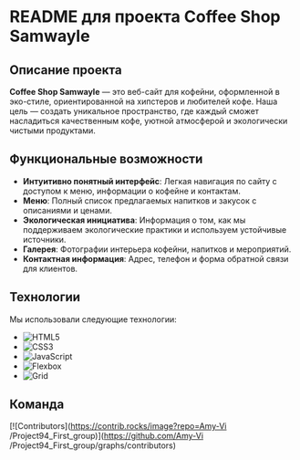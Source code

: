 # README для проекта Coffee Shop Samwayle

## Описание проекта

**Coffee Shop Samwayle** — это веб-сайт для кофейни, оформленной в эко-стиле, ориентированной на хипстеров и любителей кофе. Наша цель — создать уникальное пространство, где каждый сможет насладиться качественным кофе, уютной атмосферой и экологически чистыми продуктами.

## Функциональные возможности

- **Интуитивно понятный интерфейс**: Легкая навигация по сайту с доступом к меню, информации о кофейне и контактам.
- **Меню**: Полный список предлагаемых напитков и закусок с описаниями и ценами.
- **Экологическая инициатива**: Информация о том, как мы поддерживаем экологические практики и используем устойчивые источники.
- **Галерея**: Фотографии интерьера кофейни, напитков и мероприятий.
- **Контактная информация**: Адрес, телефон и форма обратной связи для клиентов.

## Технологии

Мы использовали следующие технологии:

- ![HTML5](https://img.shields.io/badge/HTML5-E34F26?style=flat&logo=html5&logoColor=white) 
- ![CSS3](https://img.shields.io/badge/CSS3-1572B6?style=flat&logo=css3&logoColor=white) 
- ![JavaScript](https://img.shields.io/badge/JavaScript-F7DF1E?style=flat&logo=javascript&logoColor=black) 
- ![Flexbox](https://img.shields.io/badge/Flexbox-FF69B4?style=flat&logo=css3&logoColor=white) 
- ![Grid](https://img.shields.io/badge/Grid-FF69B4?style=flat&logo=css3&logoColor=white)

## Команда

[![Contributors](https://contrib.rocks/image?repo=Amy-Vi
/Project94_First_group)](https://github.com/Amy-Vi
/Project94_First_group/graphs/contributors)
